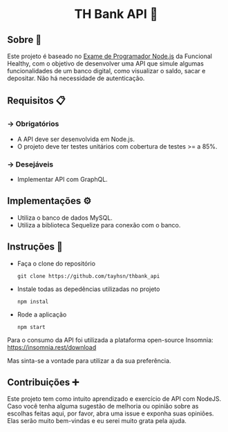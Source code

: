 # <div align="center">TH Bank API :bank: </div>



## Sobre :bookmark_tabs:

Este projeto é baseado no <a href="https://github.com/funcional-health/challenge/blob/master/node.md">Exame de Programador Node.js</a> da Funcional Healthy, com o objetivo de desenvolver uma API que simule algumas funcionalidades de um banco digital, como visualizar o saldo, sacar e depositar. Não há necessidade de autenticação.



## Requisitos 📋

### -> Obrigatórios

- A API deve ser desenvolvida em Node.js.
- O projeto deve ter testes unitários com cobertura de testes >= a 85%.

### -> Desejáveis

- Implementar API com GraphQL.

  

## Implementações ⚙

- Utiliza o banco de dados MySQL.
- Utiliza a biblioteca Sequelize para conexão com o banco.



## Instruções 🧩

- Faça o clone do repositório

  ```git clone https://github.com/tayhsn/thbank_api ```

- Instale todas as depedências utilizadas no projeto

  ```npm instal```

- Rode a aplicação

  ```npm start```

Para o consumo da API foi utilizada a plataforma open-source Insomnia: https://insomnia.rest/download

Mas sinta-se a vontade para utilizar a da sua preferência.



## Contribuições :heavy_plus_sign:

Este projeto tem como intuito aprendizado e exercício de API com NodeJS. Caso você tenha alguma sugestão de melhoria ou opinião sobre as escolhas feitas aqui, por favor, abra uma issue e exponha suas opiniões. Elas serão muito bem-vindas e eu serei muito grata pela ajuda.